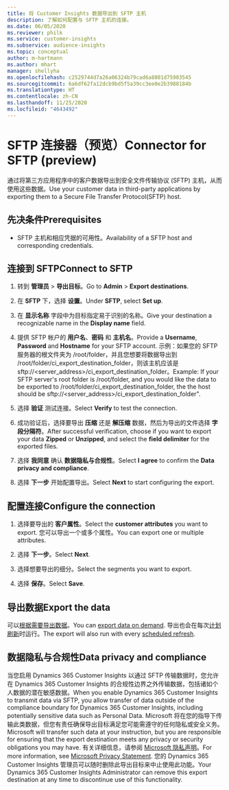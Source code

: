 ```yaml
---
title: 将 Customer Insights 数据导出到 SFTP 主机
description: 了解如何配置与 SFTP 主机的连接。
ms.date: 06/05/2020
ms.reviewer: philk
ms.service: customer-insights
ms.subservice: audience-insights
ms.topic: conceptual
author: m-hartmann
ms.author: mhart
manager: shellyha
ms.openlocfilehash: c2529744d7a26a06324b79cad6a8001d75903545
ms.sourcegitcommit: 6a6df62fa12dcb9bd5f5a39cc3ee0e2b3988184b
ms.translationtype: HT
ms.contentlocale: zh-CN
ms.lasthandoff: 11/25/2020
ms.locfileid: "4643492"
---
```

# <a name="connector-for-sftp-preview"></a><span data-ttu-id="c9e37-103">SFTP 连接器（预览）</span><span class="sxs-lookup"><span data-stu-id="c9e37-103">Connector for SFTP (preview)</span></span>

<span data-ttu-id="c9e37-104">通过将第三方应用程序中的客户数据导出到安全文件传输协议 (SFTP) 主机，从而使用这些数据。</span><span class="sxs-lookup"><span data-stu-id="c9e37-104">Use your customer data in third-party applications by exporting them to a Secure File Transfer Protocol(SFTP) host.</span></span>

## <a name="prerequisites"></a><span data-ttu-id="c9e37-105">先决条件</span><span class="sxs-lookup"><span data-stu-id="c9e37-105">Prerequisites</span></span>

- <span data-ttu-id="c9e37-106">SFTP 主机和相应凭据的可用性。</span><span class="sxs-lookup"><span data-stu-id="c9e37-106">Availability of a SFTP host and corresponding credentials.</span></span>

## <a name="connect-to-sftp"></a><span data-ttu-id="c9e37-107">连接到 SFTP</span><span class="sxs-lookup"><span data-stu-id="c9e37-107">Connect to SFTP</span></span>

1. <span data-ttu-id="c9e37-108">转到 **管理员** > **导出目标**。</span><span class="sxs-lookup"><span data-stu-id="c9e37-108">Go to **Admin** > **Export destinations**.</span></span>

1. <span data-ttu-id="c9e37-109">在 **SFTP** 下，选择 **设置**。</span><span class="sxs-lookup"><span data-stu-id="c9e37-109">Under **SFTP**, select **Set up**.</span></span>

1. <span data-ttu-id="c9e37-110">在 **显示名称** 字段中为目标指定易于识别的名称。</span><span class="sxs-lookup"><span data-stu-id="c9e37-110">Give your destination a recognizable name in the **Display name** field.</span></span>

1. <span data-ttu-id="c9e37-111">提供 SFTP 帐户的 **用户名**、**密码** 和 **主机名**。</span><span class="sxs-lookup"><span data-stu-id="c9e37-111">Provide a **Username**, **Password** and **Hostname** for your SFTP account.</span></span> <span data-ttu-id="c9e37-112">示例：如果您的 SFTP 服务器的根文件夹为 /root/folder，并且您想要将数据导出到 /root/folder/ci_export_destination_folder，则该主机应该是 sftp://<server_address>/ci_export_destination_folder。</span><span class="sxs-lookup"><span data-stu-id="c9e37-112">Example: If your SFTP server's root folder is /root/folder, and you would like the data to be exported to /root/folder/ci_export_destination_folder, the the host should be sftp://<server_address>/ci_export_destination_folder".</span></span>

1. <span data-ttu-id="c9e37-113">选择 **验证** 测试连接。</span><span class="sxs-lookup"><span data-stu-id="c9e37-113">Select **Verify** to test the connection.</span></span>

1. <span data-ttu-id="c9e37-114">成功验证后，选择要导出 **压缩** 还是 **解压缩** 数据，然后为导出的文件选择 **字段分隔符**。</span><span class="sxs-lookup"><span data-stu-id="c9e37-114">After successful verification, choose if you want to export your data **Zipped** or **Unzipped**, and select the **field delimiter** for the exported files.</span></span>

1. <span data-ttu-id="c9e37-115">选择 **我同意** 确认 **数据隐私与合规性**。</span><span class="sxs-lookup"><span data-stu-id="c9e37-115">Select **I agree** to confirm the **Data privacy and compliance**.</span></span>

1. <span data-ttu-id="c9e37-116">选择 **下一步** 开始配置导出。</span><span class="sxs-lookup"><span data-stu-id="c9e37-116">Select **Next** to start configuring the export.</span></span>

## <a name="configure-the-connection"></a><span data-ttu-id="c9e37-117">配置连接</span><span class="sxs-lookup"><span data-stu-id="c9e37-117">Configure the connection</span></span>

1. <span data-ttu-id="c9e37-118">选择要导出的 **客户属性**。</span><span class="sxs-lookup"><span data-stu-id="c9e37-118">Select the **customer attributes** you want to export.</span></span> <span data-ttu-id="c9e37-119">您可以导出一个或多个属性。</span><span class="sxs-lookup"><span data-stu-id="c9e37-119">You can export one or multiple attributes.</span></span>

1. <span data-ttu-id="c9e37-120">选择 **下一步**。</span><span class="sxs-lookup"><span data-stu-id="c9e37-120">Select **Next**.</span></span>

1. <span data-ttu-id="c9e37-121">选择想要导出的细分。</span><span class="sxs-lookup"><span data-stu-id="c9e37-121">Select the segments you want to export.</span></span>

1. <span data-ttu-id="c9e37-122">选择 **保存**。</span><span class="sxs-lookup"><span data-stu-id="c9e37-122">Select **Save**.</span></span>

## <a name="export-the-data"></a><span data-ttu-id="c9e37-123">导出数据</span><span class="sxs-lookup"><span data-stu-id="c9e37-123">Export the data</span></span>

<span data-ttu-id="c9e37-124">可以[根据需要导出数据](export-destinations.md)。</span><span class="sxs-lookup"><span data-stu-id="c9e37-124">You can [export data on demand](export-destinations.md).</span></span> <span data-ttu-id="c9e37-125">导出也会在每次[计划刷新](system.md#schedule-tab)时运行。</span><span class="sxs-lookup"><span data-stu-id="c9e37-125">The export will also run with every [scheduled refresh](system.md#schedule-tab).</span></span>

## <a name="data-privacy-and-compliance"></a><span data-ttu-id="c9e37-126">数据隐私与合规性</span><span class="sxs-lookup"><span data-stu-id="c9e37-126">Data privacy and compliance</span></span>

<span data-ttu-id="c9e37-127">当您启用 Dynamics 365 Customer Insights 以通过 SFTP 传输数据时，您允许在 Dynamics 365 Customer Insights 的合规性边界之外传输数据，包括诸如个人数据的潜在敏感数据。</span><span class="sxs-lookup"><span data-stu-id="c9e37-127">When you enable Dynamics 365 Customer Insights to transmit data via SFTP, you allow transfer of data outside of the compliance boundary for Dynamics 365 Customer Insights, including potentially sensitive data such as Personal Data.</span></span> <span data-ttu-id="c9e37-128">Microsoft 将在您的指导下传输此类数据，但您有责任确保导出目标满足您可能需遵守的任何隐私或安全义务。</span><span class="sxs-lookup"><span data-stu-id="c9e37-128">Microsoft will transfer such data at your instruction, but you are responsible for ensuring that the export destination meets any privacy or security obligations you may have.</span></span> <span data-ttu-id="c9e37-129">有关详细信息，请参阅 [Microsoft 隐私声明](https://go.microsoft.com/fwlink/?linkid=396732)。</span><span class="sxs-lookup"><span data-stu-id="c9e37-129">For more information, see [Microsoft Privacy Statement](https://go.microsoft.com/fwlink/?linkid=396732).</span></span>
<span data-ttu-id="c9e37-130">您的 Dynamics 365 Customer Insights 管理员可以随时删除此导出目标来中止使用此功能。</span><span class="sxs-lookup"><span data-stu-id="c9e37-130">Your Dynamics 365 Customer Insights Administrator can remove this export destination at any time to discontinue use of this functionality.</span></span>
